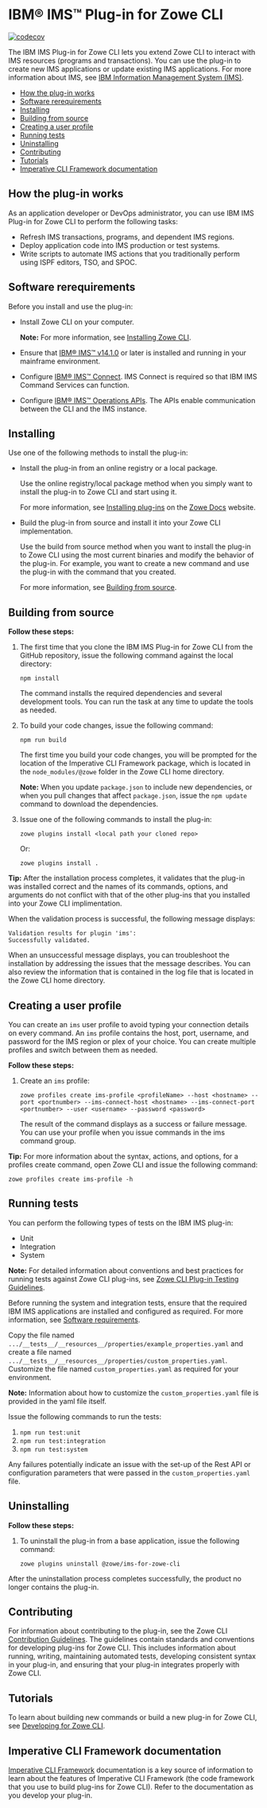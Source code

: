 # IBM® IMS™ Plug-in for Zowe CLI <!-- omit in toc -->

[![codecov](https://codecov.io/gh/zowe/zowe-cli-ims-plugin/branch/master/graph/badge.svg)](https://codecov.io/gh/zowe/zowe-cli-ims-plugin)

The IBM IMS Plug-in for Zowe CLI lets you extend Zowe CLI to interact with IMS resources (programs and transactions). You can use the plug-in to create new IMS applications or update existing IMS applications. For more information about IMS, see [IBM Information Management System (IMS)](https://www.ibm.com/it-infrastructure/z/ims).

- [How the plug-in works](#how-the-plug-in-works)
- [Software rerequirements](#software-rerequirements)
- [Installing](#installing)
- [Building from source](#building-from-source)
- [Creating a user profile](#creating-a-user-profile)
- [Running tests](#running-tests)
- [Uninstalling](#uninstalling)
- [Contributing](#contributing)
- [Tutorials](#tutorials)
- [Imperative CLI Framework documentation](#imperative-cli-framework-documentation)

## How the plug-in works

As an application developer or DevOps administrator, you can use IBM IMS Plug-in for Zowe CLI to perform the following tasks:

-   Refresh IMS transactions, programs, and dependent IMS regions.
-   Deploy application code into IMS production or test systems.
-   Write scripts to automate IMS actions that you traditionally perform using ISPF editors, TSO, and SPOC.

## Software rerequirements

<!-- TODO When @latest branch of Zowe docs-site exists, we should give users the option to go and read about/install the @latest or the @lts-incremental versions of this plug-in. We can also explain which branches in the repo correspond to which CLI version. -->

Before you install and use the plug-in:

-   Install Zowe CLI on your computer.

    **Note:** For more information, see [Installing Zowe CLI](https://zowe.github.io/docs-site/latest/user-guide/cli-installcli.html).

-   Ensure that [IBM® IMS™ v14.1.0](https://www.ibm.com/support/knowledgecenter/en/SSEPH2_14.1.0/com.ibm.ims14.doc/ims_product_landing_v14.html) or later is installed and running in your mainframe environment.

-   Configure [IBM® IMS™ Connect](https://www.ibm.com/support/knowledgecenter/en/SSEPH2_13.1.0/com.ibm.ims13.doc.ccg/ims_ct_intro.htm). IMS Connect is required so that IBM IMS Command Services can function. 

-   Configure [IBM® IMS™ Operations APIs](https://github.com/zowe/ims-operations-api). The APIs enable communication between the CLI and the IMS instance.

## Installing

Use one of the following methods to install the plug-in:

-   Install the plug-in from an online registry or a local package.

    Use the online registry/local package method when you simply want to install the plug-in to Zowe CLI and start using it.

    For more information, see [Installing plug-ins](https://zowe.org/docs-site/latest/user-guide/cli-installplugins.html) on the [Zowe Docs](https://zowe.org/docs-site/latest/) website.

-   Build the plug-in from source and install it into your Zowe CLI implementation.

    Use the build from source method when you want to install the plug-in to Zowe CLI using the most current binaries and modify the behavior of the plug-in. For example, you want to create a new command and use the plug-in with the command that you created.

    For more information, see [Building from source](#building-from-source).

## Building from source

**Follow these steps:**
1.  The first time that you clone the IBM IMS Plug-in for Zowe CLI from the GitHub repository, issue the following command against the local directory:

    ```
    npm install
    ```
    The command installs the required dependencies and several development tools. You can run the task at any time to update the tools as needed.

2.  To build your code changes, issue the following command:

    ```
    npm run build
    ```

    The first time you build your code changes, you will be prompted for the location of the Imperative CLI Framework package, which is located in the `node_modules/@zowe` folder in the Zowe CLI home directory.

    **Note:** When you update `package.json` to include new dependencies, or when you pull changes that affect `package.json`, issue the `npm update` command to download the dependencies.

3.  Issue one of the following commands to install the plug-in:

    ```
    zowe plugins install <local path your cloned repo>
    ```

    Or:

    ```
    zowe plugins install .
    ```

**Tip:** After the installation process completes, it validates that the plug-in was installed correct and the names of its commands, options, and arguments do not conflict with that of the other plug-ins that you installed into your Zowe CLI implimentation.

When the validation process is successful, the following message displays:

```
Validation results for plugin 'ims':
Successfully validated.
```

When an unsuccessful message displays, you can troubleshoot the installation by addressing the issues that the message describes. You can also review the information that is contained in the log file that is located in the Zowe CLI home directory.

## Creating a user profile

You can create an `ims` user profile to avoid typing your connection details on every command. An `ims` profile contains the host, port, username, and password for the IMS region or plex of your choice. You can create multiple profiles and switch between them as needed.

**Follow these steps:**
1.  Create an `ims` profile: 
    ```
    zowe profiles create ims-profile <profileName> --host <hostname> --port <portnumber> --ims-connect-host <hostname> --ims-connect-port <portnumber> --user <username> --password <password>
    ```

    The result of the command displays as a success or failure message. You can use your profile when you issue commands in the ims command group.

**Tip:** For more information about the syntax, actions, and options, for a profiles create command, open Zowe CLI and issue the following command:

```
zowe profiles create ims-profile -h
```

## Running tests

You can perform the following types of tests on the IBM IMS plug-in:

-   Unit
-   Integration
-   System

**Note:** For detailed information about conventions and best practices for running tests against Zowe CLI plug-ins, see
[Zowe CLI Plug-in Testing Guidelines](https://github.com/zowe/zowe-cli/blob/master/docs/PluginTESTINGGuidelines.md).

Before running the system and integration tests, ensure that the required IBM IMS applications are installed and configured as required. For more information, see [Software requirements](#software-requirements).

Copy the file named `.../__tests__/__resources__/properties/example_properties.yaml` and create a file named `.../__tests__/__resources__/properties/custom_properties.yaml`. Customize the file named `custom_properties.yaml` as required for your environment.

**Note:** Information about how to customize the `custom_properties.yaml` file is provided in the yaml file itself.

Issue the following commands to run the tests:

1.  `npm run test:unit`
2.  `npm run test:integration`
3.  `npm run test:system`

Any failures potentially indicate an issue with the set-up of the Rest API or configuration parameters that were passed in the `custom_properties.yaml` file.

## Uninstalling

**Follow these steps:**

1.  To uninstall the plug-in from a base application, issue the following command:
    ```
    zowe plugins uninstall @zowe/ims-for-zowe-cli
    ```
After the uninstallation process completes successfully, the product no longer contains the plug-in.

## Contributing

For information about contributing to the plug-in, see the Zowe CLI [Contribution Guidelines](CONTRIBUTING.md). The guidelines contain standards and conventions for developing plug-ins for Zowe CLI. This includes information about running, writing, maintaining automated tests, developing consistent syntax in your plug-in, and ensuring that your plug-in integrates properly with Zowe CLI.

## Tutorials

To learn about building new commands or build a new plug-in for Zowe CLI, see [Developing for Zowe CLI](https://zowe.org/docs-site/latest/extend/extend-cli/cli-devTutorials.html).

## Imperative CLI Framework documentation

[Imperative CLI Framework](https://github.com/zowe/imperative/wiki) documentation is a key source of information to learn about the features of Imperative CLI Framework (the code framework that you use to build plug-ins for Zowe CLI). Refer to the documentation as you develop your plug-in.
